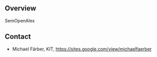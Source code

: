 ## Overview
SemOpenAlex

## Contact
* Michael Färber, KIT, https://sites.google.com/view/michaelfaerber